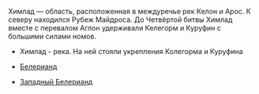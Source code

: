 Химлад — область, расположенная в междуречье рек Келон и Арос. К северу
находился Рубеж Майдроса. До Четвёртой битвы Химлад вместе с перевалом Аглон
удерживали Келегорм и Куруфин с большими силами номов.

*   Химлад - река. На ней стояли укрепления Колегорма и Куруфина


*   [Белерианд](index.md)
*   [Западный Белерианд](Западный%20Белерианд.md)
